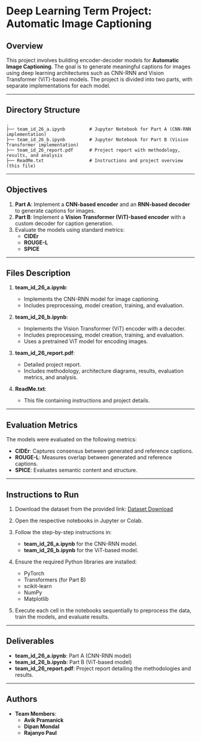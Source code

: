 # Deep Learning Term Project: Automatic Image Captioning

## Overview

This project involves building encoder-decoder models for **Automatic Image Captioning**. The goal is to generate meaningful captions for images using deep learning architectures such as CNN-RNN and Vision Transformer (ViT)-based models. The project is divided into two parts, with separate implementations for each model.

---

## Directory Structure

```
.
├── team_id_26_a.ipynb         # Jupyter Notebook for Part A (CNN-RNN implementation)
├── team_id_26_b.ipynb         # Jupyter Notebook for Part B (Vision Transformer implementation)
├── team_id_26_report.pdf      # Project report with methodology, results, and analysis
├── ReadMe.txt                 # Instructions and project overview (this file)
```

---

## Objectives

1. **Part A**: Implement a **CNN-based encoder** and an **RNN-based decoder** to generate captions for images.
2. **Part B**: Implement a **Vision Transformer (ViT)-based encoder** with a custom decoder for caption generation.
3. Evaluate the models using standard metrics:
   - **CIDEr**
   - **ROUGE-L**
   - **SPICE**

---

## Files Description

1. **team_id_26_a.ipynb**:
   - Implements the CNN-RNN model for image captioning.
   - Includes preprocessing, model creation, training, and evaluation.

2. **team_id_26_b.ipynb**:
   - Implements the Vision Transformer (ViT) encoder with a decoder.
   - Includes preprocessing, model creation, training, and evaluation.
   - Uses a pretrained ViT model for encoding images.

3. **team_id_26_report.pdf**:
   - Detailed project report.
   - Includes methodology, architecture diagrams, results, evaluation metrics, and analysis.

4. **ReadMe.txt**:
   - This file containing instructions and project details.

---

## Evaluation Metrics

The models were evaluated on the following metrics:
- **CIDEr**: Captures consensus between generated and reference captions.
- **ROUGE-L**: Measures overlap between generated and reference captions.
- **SPICE**: Evaluates semantic content and structure.

---

## Instructions to Run

1. Download the dataset from the provided link:
   [Dataset Download](https://drive.google.com/file/d/1FMVcFM78XZE1KE1rIkGBpCdcdI58S1LB/view?usp=sharing)

2. Open the respective notebooks in Jupyter or Colab.

3. Follow the step-by-step instructions in:
   - **team_id_26_a.ipynb** for the CNN-RNN model.
   - **team_id_26_b.ipynb** for the ViT-based model.

4. Ensure the required Python libraries are installed:
   - PyTorch
   - Transformers (for Part B)
   - scikit-learn
   - NumPy
   - Matplotlib

5. Execute each cell in the notebooks sequentially to preprocess the data, train the models, and evaluate results.

---

## Deliverables

- **team_id_26_a.ipynb**: Part A (CNN-RNN model)
- **team_id_26_b.ipynb**: Part B (ViT-based model)
- **team_id_26_report.pdf**: Project report detailing the methodologies and results.

---

## Authors

- **Team Members**:
  - **Avik Pramanick**
  - **Dipan Mondal**
  - **Rajanyo Paul**
